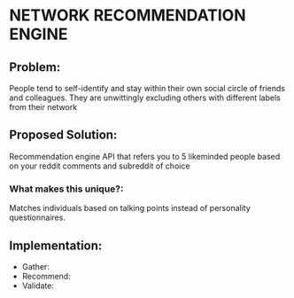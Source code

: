 # NETWORK RECOMMENDATION ENGINE

## Problem: 
People tend to self-identify and stay within their own social circle of friends and colleagues. They are unwittingly excluding others with different labels from their network

## Proposed Solution: 
Recommendation engine API that refers you to 5 likeminded people based on your reddit comments and subreddit of choice

### What makes this unique?:
Matches individuals based on talking points instead of personality questionnaires.

## Implementation:
* Gather: 
* Recommend:
* Validate:
